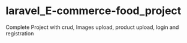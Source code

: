 # laravel_E-commerce-food_project
Complete Project with crud, Images upload, product upload, login and registration
